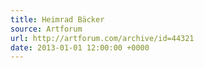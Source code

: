 ```yaml
---
title: Heimrad Bäcker
source: Artforum
url: http://artforum.com/archive/id=44321
date: 2013-01-01 12:00:00 +0000
---
```

